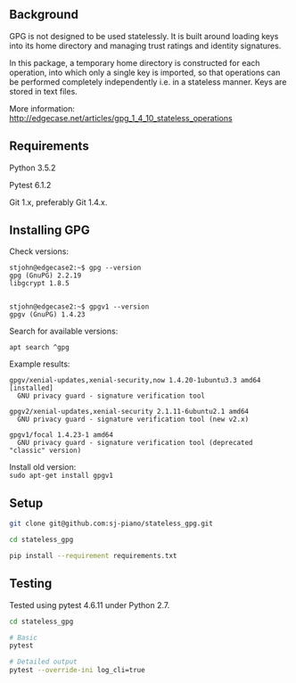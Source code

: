 ## Background

GPG is not designed to be used statelessly. It is built around loading keys into its home directory and managing trust ratings and identity signatures.

In this package, a temporary home directory is constructed for each operation, into which only a single key is imported, so that operations can be performed completely independently i.e. in a stateless manner. Keys are stored in text files.

More information:
http://edgecase.net/articles/gpg_1_4_10_stateless_operations




## Requirements

Python 3.5.2

Pytest 6.1.2

Git 1.x, preferably Git 1.4.x.




## Installing GPG


Check versions:

```
stjohn@edgecase2:~$ gpg --version
gpg (GnuPG) 2.2.19
libgcrypt 1.8.5


stjohn@edgecase2:~$ gpgv1 --version
gpgv (GnuPG) 1.4.23
```


Search for available versions:

```apt search ^gpg```

Example results:

```
gpgv/xenial-updates,xenial-security,now 1.4.20-1ubuntu3.3 amd64 [installed]
  GNU privacy guard - signature verification tool

gpgv2/xenial-updates,xenial-security 2.1.11-6ubuntu2.1 amd64
  GNU privacy guard - signature verification tool (new v2.x)

gpgv1/focal 1.4.23-1 amd64
  GNU privacy guard - signature verification tool (deprecated "classic" version)
```


Install old version:  
```sudo apt-get install gpgv1```




## Setup

```bash
git clone git@github.com:sj-piano/stateless_gpg.git

cd stateless_gpg

pip install --requirement requirements.txt
```




## Testing

Tested using pytest 4.6.11 under Python 2.7.

```bash
cd stateless_gpg

# Basic
pytest

# Detailed output
pytest --override-ini log_cli=true
```


